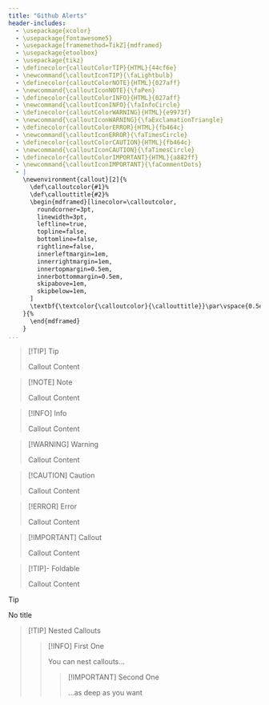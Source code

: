 ```yaml
---
title: "Github Alerts"
header-includes:
  - \usepackage{xcolor}
  - \usepackage{fontawesome5}
  - \usepackage[framemethod=TikZ]{mdframed}
  - \usepackage{etoolbox}
  - \usepackage{tikz}
  - \definecolor{calloutColorTIP}{HTML}{44cf6e}
  - \newcommand{\calloutIconTIP}{\faLightbulb}
  - \definecolor{calloutColorNOTE}{HTML}{027aff}
  - \newcommand{\calloutIconNOTE}{\faPen}
  - \definecolor{calloutColorINFO}{HTML}{027aff}
  - \newcommand{\calloutIconINFO}{\faInfoCircle}
  - \definecolor{calloutColorWARNING}{HTML}{e9973f}
  - \newcommand{\calloutIconWARNING}{\faExclamationTriangle}
  - \definecolor{calloutColorERROR}{HTML}{fb464c}
  - \newcommand{\calloutIconERROR}{\faTimesCircle}
  - \definecolor{calloutColorCAUTION}{HTML}{fb464c}
  - \newcommand{\calloutIconCAUTION}{\faTimesCircle}
  - \definecolor{calloutColorIMPORTANT}{HTML}{a882ff}
  - \newcommand{\calloutIconIMPORTANT}{\faCommentDots}
  - |
    \newenvironment{callout}[2]{%
      \def\calloutcolor{#1}%
      \def\callouttitle{#2}%
      \begin{mdframed}[linecolor=\calloutcolor,
        roundcorner=3pt,
        linewidth=3pt,
        leftline=true,
        topline=false,
        bottomline=false,
        rightline=false,
        innerleftmargin=1em,
        innerrightmargin=1em,
        innertopmargin=0.5em,
        innerbottommargin=0.5em,
        skipabove=1em,
        skipbelow=1em,
      ]
      \textbf{\textcolor{\calloutcolor}{\callouttitle}}\par\vspace{0.5em}%
    }{%
      \end{mdframed}
    }
...
```


> [!TIP] Tip
> 
> Callout Content

> [!NOTE] Note
> 
> Callout Content

> [!INFO] Info
> 
> Callout Content

> [!WARNING] Warning
> 
> Callout Content

> [!CAUTION] Caution
> 
> Callout Content

> [!ERROR] Error
> 
> Callout Content

> [!IMPORTANT] Callout
> 
> Callout Content

> [!TIP]- Foldable
> 
> Callout Content

> [!TIP]
> 
> No title

> [!TIP] Nested Callouts
> 
> > [!INFO] First One
> > 
> > You can nest callouts...
> > 
> > > [!IMPORTANT] Second One
> > > 
> > > ...as deep as you want